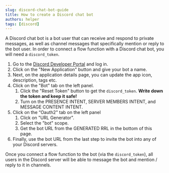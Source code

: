 ```yaml
---
slug: discord-chat-bot-guide
title: How to create a Discord chat bot
authors: helper
tags: [discord]
---
```


A Discord chat bot is a bot user that can receive and respond to private messages, as well as channel messages that specifically mention or reply to the bot user. In order to connect a flow function with a Discord chat bot, you will need a `discord_token`.

1. Go to the [Discord Developer Portal](https://discord.com/developers/applications) and log in.
2. Click on the "New Application" button and give your bot a name.
3. Next, on the application details page, you can update the app icon, description, tags etc.
4. Click on the "Bot" tab on the left panel.
    1. Click the "Reset Token" button to get the `discord_token`. **Write down the token and keep it safe!**
    2. Turn on the PRESENCE INTENT, SERVER MEMBERS INTENT, and MESSAGE CONTENT INTENT.
5. Click on the “Oauth2" tab on the left panel
    1. Click on "URL Generator".
    2. Select the "bot" scope.
    3. Get the bot URL from the GENERATED RRL in the bottom of this page.
7. Finally, use the bot URL from the last step to invite the bot into any of your Discord servers. 

Once you connect a flow function to the bot (via the `discord_token`), all users in the Discord server will be able to message the bot and mention / reply to it in channels.
